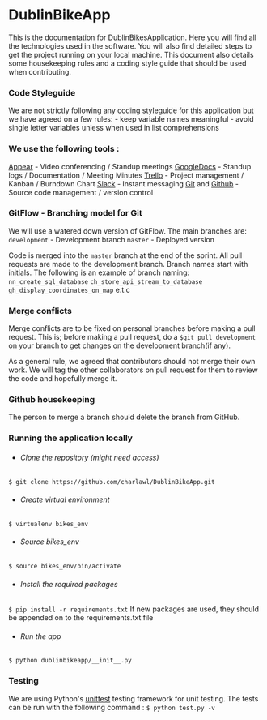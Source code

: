 # DublinBikeApp

This is the documentation for DublinBikesApplication. Here you will find all the technologies used in the software. You will also find detailed steps to get the project running on your local machine. This document also details some housekeeping rules and a coding style guide that should be used when contributing.

### Code Styleguide
We are not strictly following any coding styleguide for this application but     we have agreed on a few rules:
    - keep variable names meaningful
    - avoid single letter variables unless when used in list comprehensions

### We use the following tools :

[Appear](https://appear.in/) - Video conferencing / Standup meetings
[GoogleDocs](https://www.google.com/docs/about/) - Standup logs / Documentation / Meeting Minutes
[Trello](https://trello.com/) - Project management / Kanban / Burndown Chart
[Slack](https://slack.com/) - Instant messaging
[Git](https://git-scm.com/) and [Github](https://github.com/) - Source code management / version control

### GitFlow - Branching model for Git

We will use a watered down version of GitFlow. The main branches are:
```development``` - Development branch
```master``` - Deployed version

Code is merged into the ```master``` branch at the end of the sprint. All pull requests are made to the development branch. Branch names start with initials. The following is an example of branch naming:
```nn_create_sql_database```
```ch_store_api_stream_to_database```
```gh_display_coordinates_on_map```
e.t.c

### Merge conflicts

Merge conflicts are to be fixed on personal branches before making a pull request. This is; before making a pull request, do a ```$git pull development``` on your branch to get changes on the development branch(if any).

As a general rule, we agreed that contributors should not merge their own work. We will tag the other collaborators on pull request for them to review the code and hopefully merge it.

### Github housekeeping
The person to merge a branch should delete the branch from GitHub.

### Running the application locally
* ###### Clone the repository (might need access)
 ```$ git clone https://github.com/charlawl/DublinBikeApp.git```
 * ###### Create virtual environment
 ```$ virtualenv bikes_env```
* ###### Source bikes_env
```$ source bikes_env/bin/activate```
* ###### Install the required packages
```$ pip install -r requirements.txt```
If new packages are used, they should be appended on to the requirements.txt file
* ###### Run the app
```$ python dublinbikeapp/__init__.py```

### Testing
We are using Python's [unittest](https://docs.python.org/3/library/unittest.html#module-unittest) testing framework for unit testing. The tests can be run with the following command :
```$ python test.py -v```
